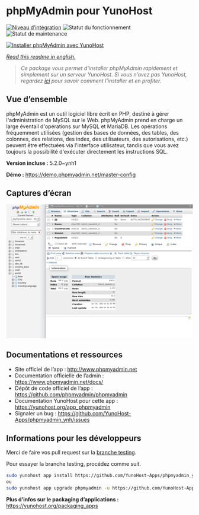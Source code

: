 <!--
N.B.: This README was automatically generated by https://github.com/YunoHost/apps/tree/master/tools/README-generator
It shall NOT be edited by hand.
-->

# phpMyAdmin pour YunoHost

[![Niveau d’intégration](https://dash.yunohost.org/integration/phpmyadmin.svg)](https://dash.yunohost.org/appci/app/phpmyadmin) ![Statut du fonctionnement](https://ci-apps.yunohost.org/ci/badges/phpmyadmin.status.svg) ![Statut de maintenance](https://ci-apps.yunohost.org/ci/badges/phpmyadmin.maintain.svg)

[![Installer phpMyAdmin avec YunoHost](https://install-app.yunohost.org/install-with-yunohost.svg)](https://install-app.yunohost.org/?app=phpmyadmin)

*[Read this readme in english.](./README.md)*

> *Ce package vous permet d’installer phpMyAdmin rapidement et simplement sur un serveur YunoHost.
Si vous n’avez pas YunoHost, regardez [ici](https://yunohost.org/#/install) pour savoir comment l’installer et en profiter.*

## Vue d’ensemble

phpMyAdmin est un outil logiciel libre écrit en PHP, destiné à gérer l'administration de MySQL sur le Web. phpMyAdmin prend en charge un large éventail d'opérations sur MySQL et MariaDB. Les opérations fréquemment utilisées (gestion des bases de données, des tables, des colonnes, des relations, des index, des utilisateurs, des autorisations, etc.) peuvent être effectuées via l'interface utilisateur, tandis que vous avez toujours la possibilité d'exécuter directement les instructions SQL.

**Version incluse :** 5.2.0~ynh1

**Démo :** https://demo.phpmyadmin.net/master-config

## Captures d’écran

![Capture d’écran de phpMyAdmin](./doc/screenshots/68747470733a2f2f7777772e7068706d7961646d696e2e6e65742f7374617469632f696d616765732f73637265656e73686f74732f7374727563747572652e706e67.png)

## Documentations et ressources

* Site officiel de l’app : <http://www.phpmyadmin.net>
* Documentation officielle de l’admin : <https://www.phpmyadmin.net/docs/>
* Dépôt de code officiel de l’app : <https://github.com/phpmyadmin/phpmyadmin>
* Documentation YunoHost pour cette app : <https://yunohost.org/app_phpmyadmin>
* Signaler un bug : <https://github.com/YunoHost-Apps/phpmyadmin_ynh/issues>

## Informations pour les développeurs

Merci de faire vos pull request sur la [branche testing](https://github.com/YunoHost-Apps/phpmyadmin_ynh/tree/testing).

Pour essayer la branche testing, procédez comme suit.

``` bash
sudo yunohost app install https://github.com/YunoHost-Apps/phpmyadmin_ynh/tree/testing --debug
ou
sudo yunohost app upgrade phpmyadmin -u https://github.com/YunoHost-Apps/phpmyadmin_ynh/tree/testing --debug
```

**Plus d’infos sur le packaging d’applications :** <https://yunohost.org/packaging_apps>